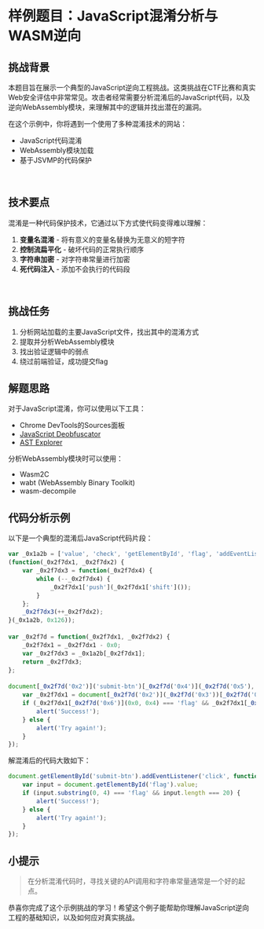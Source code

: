 # 样例题目：JavaScript混淆分析与WASM逆向

## 挑战背景

本题目旨在展示一个典型的JavaScript逆向工程挑战。这类挑战在CTF比赛和真实Web安全评估中非常常见。攻击者经常需要分析混淆后的JavaScript代码，以及逆向WebAssembly模块，来理解其中的逻辑并找出潜在的漏洞。

在这个示例中，你将遇到一个使用了多种混淆技术的网站：
- JavaScript代码混淆
- WebAssembly模块加载
- 基于JSVMP的代码保护

![网站截图](assets/website-screenshot.png)

## 技术要点

混淆是一种代码保护技术，它通过以下方式使代码变得难以理解：

1. **变量名混淆** - 将有意义的变量名替换为无意义的短字符
2. **控制流扁平化** - 破坏代码的正常执行顺序
3. **字符串加密** - 对字符串常量进行加密
4. **死代码注入** - 添加不会执行的代码段

![混淆技术](assets/obfuscation-techniques.png)

## 挑战任务

1. 分析网站加载的主要JavaScript文件，找出其中的混淆方式
2. 提取并分析WebAssembly模块
3. 找出验证逻辑中的弱点
4. 绕过前端验证，成功提交flag

## 解题思路

对于JavaScript混淆，你可以使用以下工具：
- Chrome DevTools的Sources面板
- [JavaScript Deobfuscator](https://deobfuscate.io/)
- [AST Explorer](https://astexplorer.net/)

分析WebAssembly模块时可以使用：
- Wasm2C
- wabt (WebAssembly Binary Toolkit)
- wasm-decompile

## 代码分析示例

以下是一个典型的混淆后JavaScript代码片段：

```javascript
var _0x1a2b = ['value', 'check', 'getElementById', 'flag', 'addEventListener', 'click', 'substring', 'length'];
(function(_0x2f7dx1, _0x2f7dx2) {
    var _0x2f7dx3 = function(_0x2f7dx4) {
        while (--_0x2f7dx4) {
            _0x2f7dx1['push'](_0x2f7dx1['shift']());
        }
    };
    _0x2f7dx3(++_0x2f7dx2);
}(_0x1a2b, 0x126));

var _0x2f7d = function(_0x2f7dx1, _0x2f7dx2) {
    _0x2f7dx1 = _0x2f7dx1 - 0x0;
    var _0x2f7dx3 = _0x1a2b[_0x2f7dx1];
    return _0x2f7dx3;
};

document[_0x2f7d('0x2')]('submit-btn')[_0x2f7d('0x4')](_0x2f7d('0x5'), function() {
    var _0x2f7dx1 = document[_0x2f7d('0x2')](_0x2f7d('0x3'))[_0x2f7d('0x0')];
    if (_0x2f7dx1[_0x2f7d('0x6')](0x0, 0x4) === 'flag' && _0x2f7dx1[_0x2f7d('0x7')] === 0x14) {
        alert('Success!');
    } else {
        alert('Try again!');
    }
});
```

解混淆后的代码大致如下：

```javascript
document.getElementById('submit-btn').addEventListener('click', function() {
    var input = document.getElementById('flag').value;
    if (input.substring(0, 4) === 'flag' && input.length === 20) {
        alert('Success!');
    } else {
        alert('Try again!');
    }
});
```

## 小提示

> 在分析混淆代码时，寻找关键的API调用和字符串常量通常是一个好的起点。

恭喜你完成了这个示例挑战的学习！希望这个例子能帮助你理解JavaScript逆向工程的基础知识，以及如何应对真实挑战。 